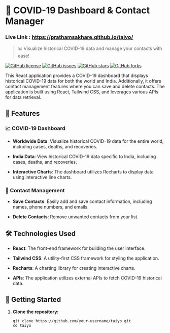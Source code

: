 # 🦠 COVID-19 Dashboard & Contact Manager

### Live Link : https://prathamsakhare.github.io/taiyo/

> 📊 Visualize historical COVID-19 data and manage your contacts with ease!

[![GitHub license](https://img.shields.io/github/license/prathamsakhare/taiyo)](https://prathamsakhare.github.io/taiyo/LICENSE)
[![GitHub issues](https://img.shields.io/github/issues/prathamsakhare/taiyo)](https://prathamsakhare.github.io/taiyo/issues)
[![GitHub stars](https://img.shields.io/github/stars/prathamsakhare/taiyo)](https://prathamsakhare.github.io/taiyo/stargazers)
[![GitHub forks](https://img.shields.io/github/forks/prathamsakhare/taiyo)](https://prathamsakhare.github.io/taiyo//network)

This React application provides a COVID-19 dashboard that displays historical COVID-19 data for both the world and India. Additionally, it offers contact management features where you can save and delete contacts. The application is built using React, Tailwind CSS, and leverages various APIs for data retrieval.

## 🚀 Features

### 📈 COVID-19 Dashboard

- **Worldwide Data**: Visualize historical COVID-19 data for the entire world, including cases, deaths, and recoveries.

- **India Data**: View historical COVID-19 data specific to India, including cases, deaths, and recoveries.

- **Interactive Charts**: The dashboard utilizes Recharts to display data using interactive line charts.

### 👥 Contact Management

- **Save Contacts**: Easily add and save contact information, including names, phone numbers, and emails.

- **Delete Contacts**: Remove unwanted contacts from your list.

## 🛠️ Technologies Used

- **React**: The front-end framework for building the user interface.

- **Tailwind CSS**: A utility-first CSS framework for styling the application.

- **Recharts**: A charting library for creating interactive charts.

- **APIs**: The application utilizes external APIs to fetch COVID-19 historical data.

## 🏁 Getting Started

1. **Clone the repository:**

   ```shell
   git clone https://github.com/your-username/taiyo.git
   cd taiyo

